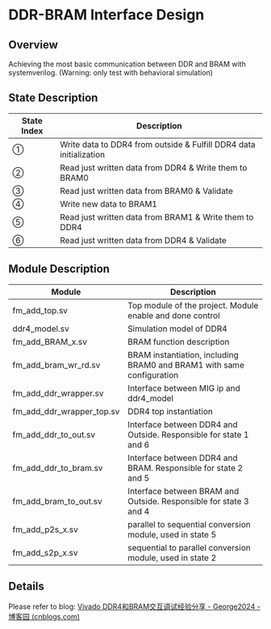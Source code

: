 # DDR-BRAM Interface Design

## Overview

Achieving the most basic communication between DDR and BRAM with systemverilog. (Warning: only test with behavioral simulation)

## State Description

| State Index | Description                                                  |
| ----------- | ------------------------------------------------------------ |
| ①           | Write data to DDR4 from outside & Fulfill DDR4 data initialization |
| ②           | Read just written data from DDR4 & Write them to BRAM0       |
| ③           | Read just written data from BRAM0 & Validate                 |
| ④           | Write new data to BRAM1                                      |
| ⑤           | Read just written data from BRAM1 & Write them to DDR4       |
| ⑥           | Read just written data from DDR4 & Validate                  |

## Module Description

| Module                    | Description                                                  |
| ------------------------- | ------------------------------------------------------------ |
| fm_add_top.sv             | Top module of the project. Module enable and done control    |
| ddr4_model.sv             | Simulation model of DDR4                                     |
| fm_add_BRAM_x.sv          | BRAM function description                                    |
| fm_add_bram_wr_rd.sv      | BRAM instantiation, including BRAM0 and BRAM1 with same configuration |
| fm_add_ddr_wrapper.sv     | Interface between MIG ip and ddr4_model                      |
| fm_add_ddr_wrapper_top.sv | DDR4 top instantiation                                       |
| fm_add_ddr_to_out.sv      | Interface between DDR4 and Outside. Responsible for state 1 and 6 |
| fm_add_ddr_to_bram.sv     | Interface between DDR4 and BRAM. Responsible for state 2 and 5 |
| fm_add_bram_to_out.sv     | Interface between BRAM and Outside. Responsible for state 3 and 4 |
| fm_add_p2s_x.sv           | parallel to sequential conversion module, used in state 5    |
| fm_add_s2p_x.sv           | sequential to parallel conversion module, used in state 2    |

## Details

Please refer to blog: [Vivado DDR4和BRAM交互调试经验分享 - George2024 - 博客园 (cnblogs.com)](https://www.cnblogs.com/georgelin/p/18013655)
